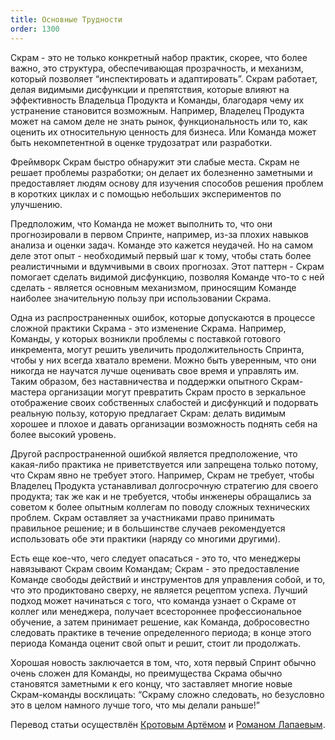 ```yaml
---
title: Основные Трудности
order: 1300
---
```


Скрам - это не только конкретный набор практик, скорее, что более важно, это структура, обеспечивающая прозрачность, и механизм, который позволяет “инспектировать и адаптировать”. Скрам работает, делая видимыми дисфункции и препятствия, которые влияют на эффективность Владельца Продукта и Команды, благодаря чему их устранение становится возможным. Например, Владелец Продукта может на самом деле не знать рынок, функциональность или то, как оценить их относительную ценность для бизнеса. Или Команда может быть некомпетентной в оценке трудозатрат или разработки.

Фреймворк Скрам быстро обнаружит эти слабые места. Скрам не решает проблемы разработки; он делает их болезненно заметными и предоставляет людям основу для изучения способов решения проблем в коротких циклах и с помощью небольших экспериментов по улучшению.

Предположим, что Команда не может выполнить то, что они прогнозировали в первом Спринте, например, из-за плохих навыков анализа и оценки задач. Команде это кажется неудачей. Но на самом деле этот опыт - необходимый первый шаг к тому, чтобы стать более реалистичными и вдумчивыми в своих прогнозах. Этот паттерн - Скрам помогает сделать видимой дисфункцию, позволяя Команде что-то с ней сделать - является основным механизмом, приносящим Команде наиболее значительную пользу при использовании Скрама.

Одна из распространенных ошибок, которые допускаются в процессе сложной практики Скрама - это изменение Скрама. Например, Команды, у которых возникли проблемы с поставкой готового инкремента, могут решить увеличить продолжительность Спринта, чтобы у них всегда хватало времени. Можно быть уверенным, что они никогда не научатся лучше оценивать свое время и управлять им. Таким образом, без наставничества и поддержки опытного Скрам-мастера организации могут превратить Скрам просто в зеркальное отображение своих собственных слабостей и дисфункций и подорвать реальную пользу, которую предлагает Скрам: делать видимым хорошее и плохое и давать организации возможность поднять себя на более высокий уровень.

Другой распространенной ошибкой является предположение, что какая-либо практика не приветствуется или запрещена только потому, что Скрам явно не требует этого. Например, Скрам не требует, чтобы Владелец Продукта устанавливал долгосрочную стратегию для своего продукта; так же как и не требуется, чтобы инженеры обращались за советом к более опытным коллегам по поводу сложных технических проблем. Скрам оставляет за участниками право принимать правильное решение; и в большинстве случаев рекомендуется использовать обе эти практики (наряду со многими другими).

Есть еще кое-что, чего следует опасаться - это то, что менеджеры навязывают Скрам своим Командам; Скрам - это предоставление Команде свободы действий и инструментов для управления собой, и то, что это продиктовано сверху, не является рецептом успеха. Лучший подход может начинаться с того, что команда узнает о Скраме от коллег или менеджера, получает всестороннее профессиональное обучение, а затем принимает решение, как Команда, добросовестно следовать практике в течение определенного периода; в конце этого периода Команда оценит свой опыт и решит, стоит ли продолжать.

Хорошая новость заключается в том, что, хотя первый Спринт обычно очень сложен для Команды, но преимущества Скрама обычно становятся заметными к его концу, что заставляет многие новые Скрам-команды восклицать: “Скраму сложно следовать, но безусловно это в целом намного лучше того, что мы делали раньше!”

Перевод статьи осуществлён [Кротовым Артёмом](https://www.facebook.com/artem.v.krotov) и [Романом Лапаевым](https://www.linkedin.com/in/romanlapaev).

